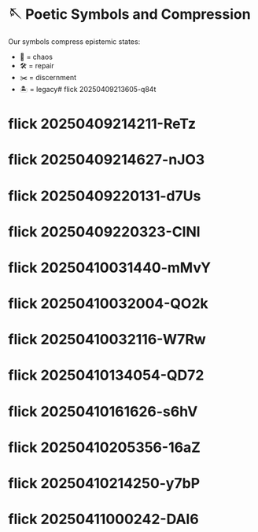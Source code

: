 # 🪡 Poetic Symbols and Compression

Our symbols compress epistemic states:
- 🌊 = chaos
- 🛠️ = repair
- ✂️ = discernment
- 🏝️ = legacy# flick 20250409213605-q84t
# flick 20250409214211-ReTz
# flick 20250409214627-nJO3
# flick 20250409220131-d7Us
# flick 20250409220323-ClNl
# flick 20250410031440-mMvY
# flick 20250410032004-QO2k
# flick 20250410032116-W7Rw
# flick 20250410134054-QD72
# flick 20250410161626-s6hV
# flick 20250410205356-16aZ
# flick 20250410214250-y7bP
# flick 20250411000242-DAl6
